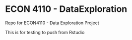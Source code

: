 # ECON 4110 - DataExploration
Repo for ECON4110 - Data Exploration Project

This is for testing to push from Rstudio
